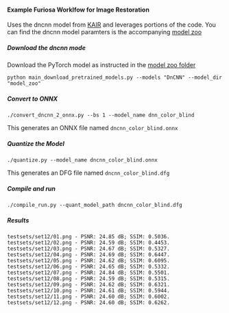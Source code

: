 #### Example Furiosa Worklfow for Image Restoration

Uses the dncnn model from [KAIR](https://github.com/cszn/KAIR) and leverages portions of the code.
You can find the dncnn model paramters is the accompanying [model zoo](https://github.com/cszn/KAIR/tree/master/model_zoo) 


##### Download the dncnn mode
Download the PyTorch model as instructed in the [model zoo folder](https://github.com/cszn/KAIR/tree/master/model_zoo)

```
python main_download_pretrained_models.py --models "DnCNN" --model_dir "model_zoo"
```

##### Convert to ONNX
```
./convert_dncnn_2_onnx.py --bs 1 --model_name dnn_color_blind
```
This generates an ONNX file named `dncnn_color_blind.onnx`

##### Quantize the Model
```
./quantize.py --model_name dncnn_color_blind.onnx
```
This generates an DFG file named `dncnn_color_blind.dfg`

##### Compile and run
```
./compile_run.py --quant_model_path dncnn_color_blind.dfg
```

##### Results
```
testsets/set12/01.png - PSNR: 24.85 dB; SSIM: 0.5036.
testsets/set12/02.png - PSNR: 24.59 dB; SSIM: 0.4453.
testsets/set12/03.png - PSNR: 24.67 dB; SSIM: 0.5327.
testsets/set12/04.png - PSNR: 24.69 dB; SSIM: 0.6447.
testsets/set12/05.png - PSNR: 24.62 dB; SSIM: 0.6095.
testsets/set12/06.png - PSNR: 24.65 dB; SSIM: 0.5332.
testsets/set12/07.png - PSNR: 24.84 dB; SSIM: 0.5501.
testsets/set12/08.png - PSNR: 24.59 dB; SSIM: 0.5315.
testsets/set12/09.png - PSNR: 24.62 dB; SSIM: 0.6321.
testsets/set12/10.png - PSNR: 24.61 dB; SSIM: 0.5944.
testsets/set12/11.png - PSNR: 24.60 dB; SSIM: 0.6002.
testsets/set12/12.png - PSNR: 24.60 dB; SSIM: 0.6262.

```
